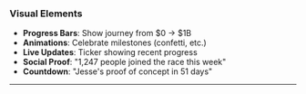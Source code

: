 ### Visual Elements
- **Progress Bars**: Show journey from $0 → $1B
- **Animations**: Celebrate milestones (confetti, etc.)
- **Live Updates**: Ticker showing recent progress
- **Social Proof**: "1,247 people joined the race this week"
- **Countdown**: "Jesse's proof of concept in 51 days"

---
